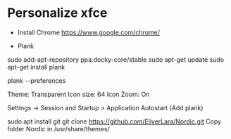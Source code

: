 # Personalize xfce

- Install Chrome
https://www.google.com/chrome/

- Plank

sudo add-apt-repository ppa:docky-core/stable
sudo apt-get update
sudo apt-get install plank

plank --preferences

Theme: Transparent
Icon size: 64
Icon Zoom: On

Settings -> Session and Startup > Application Autostart (Add plank)

sudo apt install git
git clone https://github.com/EliverLara/Nordic.git
Copy folder Nordic in /usr/share/themes/

